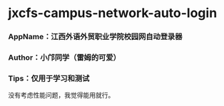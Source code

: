 # jxcfs-campus-network-auto-login

### AppName：江西外语外贸职业学院校园网自动登录器

### Author：小邝同学（雷姆的可爱）

### Tips：仅用于学习和测试

没有考虑性能问题，我觉得能用就行。


